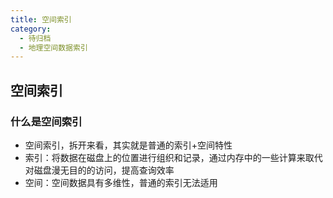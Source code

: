 ```yaml
---
title: 空间索引
category:
  - 待归档
  - 地理空间数据索引
---
```

## 空间索引
### 什么是空间索引
- 空间索引，拆开来看，其实就是普通的索引+空间特性
- 索引：将数据在磁盘上的位置进行组织和记录，通过内存中的一些计算来取代对磁盘漫无目的的访问，提高查询效率
- 空间：空间数据具有多维性，普通的索引无法适用